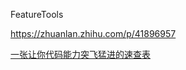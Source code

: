 FeatureTools

https://zhuanlan.zhihu.com/p/41896957

[一张让你代码能力突飞猛进的速查表](https://zhuanlan.zhihu.com/p/61013882)
